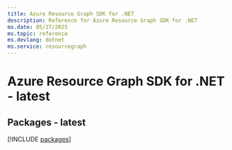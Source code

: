 ```yaml
---
title: Azure Resource Graph SDK for .NET
description: Reference for Azure Resource Graph SDK for .NET
ms.date: 05/27/2025
ms.topic: reference
ms.devlang: dotnet
ms.service: resourcegraph
---
```

# Azure Resource Graph SDK for .NET - latest
## Packages - latest
[!INCLUDE [packages](resource-graph-index.md)]